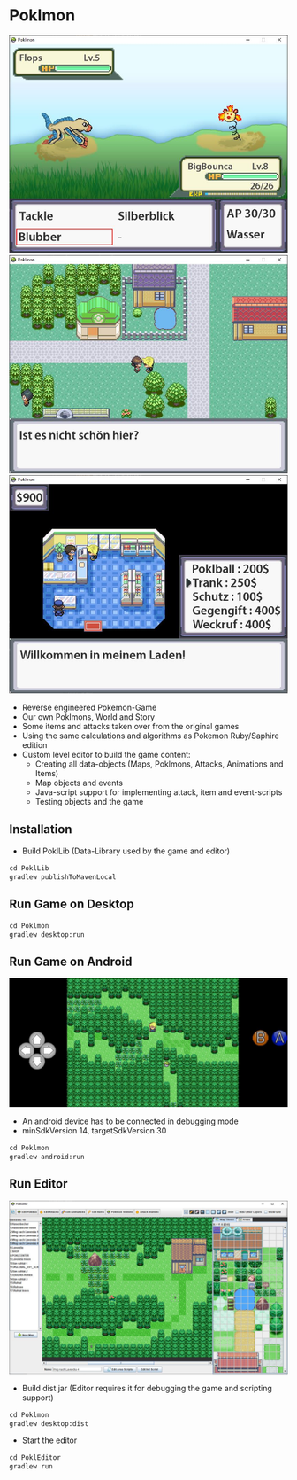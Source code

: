 # Poklmon

![Screenshot](docs/game3.JPG)
![Screenshot](docs/game1.JPG)
![Screenshot](docs/game2.JPG)

- Reverse engineered Pokemon-Game
- Our own Poklmons, World and Story
- Some items and attacks taken over from the original games
- Using the same calculations and algorithms as Pokemon Ruby/Saphire edition
- Custom level editor to build the game content:
	* Creating all data-objects (Maps, Poklmons, Attacks, Animations and Items)	
	* Map objects and events 
	* Java-script support for implementing attack, item and event-scripts
	* Testing objects and the game

## Installation

- Build PoklLib (Data-Library used by the game and editor) 
```
cd PoklLib
gradlew publishToMavenLocal
```

## Run Game on Desktop

```
cd Poklmon
gradlew desktop:run
```

## Run Game on Android

![Screenshot](docs/android.jpg)

- An android device has to be connected in debugging mode
- minSdkVersion 14, targetSdkVersion 30

```
cd Poklmon
gradlew android:run
```

## Run Editor

![Screenshot](docs/editor.JPG)

- Build dist jar (Editor requires it for debugging the game and scripting support) 
```
cd Poklmon
gradlew desktop:dist
```

- Start the editor

```
cd PoklEditor
gradlew run
```